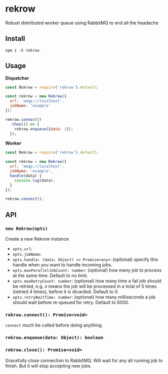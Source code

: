 # rekrow

Robust distributed worker queue using RabbitMQ to end all the headache

## Install

```
npm i -S rekrow
```

## Usage

**Dispatcher**

```js
const Rekrow = require('rekrow').default;

const rekrow = new Rekrow({
  url: 'amqp://localhost',
  jobName: 'example'
});

rekrow.connect()
  .then(() => {
    rekrow.enqueue({data: 1});
  });
```

**Worker**

```js
const Rekrow = require('rekrow').default;

const rekrow = new Rekrow({
  url: 'amqp://localhost',
  jobName: 'example',
  handle(data) {
    console.log(data);
  }
});

rekrow.connect();
```

## API

### `new Rekrow(opts)`

Create a new Rekrow instance

- `opts.url`:
- `opts.jobName`:
- `opts.handle: (data: Object) => Promise<any>`: (optional) specify this handle when you want to handle incoming jobs.
- `opts.maxParallelJobCount: number`: (optional) how many job to process at the same time. Default to no limit.
- `opts.maxRetryCount: number`: (optional) how many time a fail job should be retried, e.g. `4` means the job will be processed in a total of 5 times (retried 4 times), before it is dicarded. Default to 0.
- `opts.retryWaitTime: number`: (optional) how many milliseconds a job should wait before re-queued for retry. Default to 5000.

### `rekrow.connect(): Promise<void>`

`connect` much be called before doing anything.

### `rekrow.enqueue(data: Object): boolean`

### `rekrow.close(): Promise<void>`

Gracefully close connection to RabbitMQ. Will wait for any all running job to finish. But it will stop accepting new jobs.
